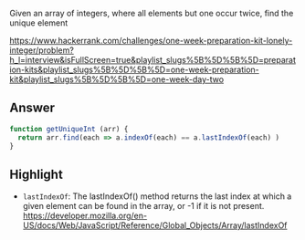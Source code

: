 Given an array of integers, where all elements but one occur twice, find the unique element

https://www.hackerrank.com/challenges/one-week-preparation-kit-lonely-integer/problem?h_l=interview&isFullScreen=true&playlist_slugs%5B%5D%5B%5D=preparation-kits&playlist_slugs%5B%5D%5B%5D=one-week-preparation-kit&playlist_slugs%5B%5D%5B%5D=one-week-day-two

## Answer

```js
function getUniqueInt (arr) {
  return arr.find(each => a.indexOf(each) == a.lastIndexOf(each) )
}
```

## Highlight
- `lastIndexOf`: The lastIndexOf() method returns the last index at which a given element can be found in the array, or -1 if it is not present.
https://developer.mozilla.org/en-US/docs/Web/JavaScript/Reference/Global_Objects/Array/lastIndexOf
